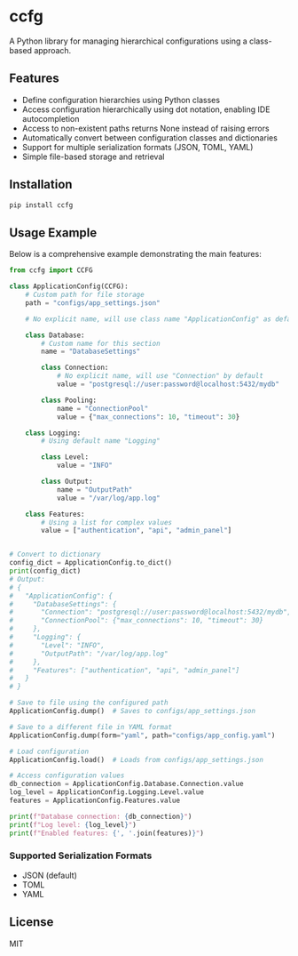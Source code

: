 # ccfg

A Python library for managing hierarchical configurations using a class-based approach.

## Features

- Define configuration hierarchies using Python classes
- Access configuration hierarchically using dot notation, enabling IDE autocompletion
- Access to non-existent paths returns None instead of raising errors
- Automatically convert between configuration classes and dictionaries
- Support for multiple serialization formats (JSON, TOML, YAML)
- Simple file-based storage and retrieval

## Installation

```bash
pip install ccfg
```

## Usage Example

Below is a comprehensive example demonstrating the main features:

```python
from ccfg import CCFG

class ApplicationConfig(CCFG):
    # Custom path for file storage
    path = "configs/app_settings.json"

    # No explicit name, will use class name "ApplicationConfig" as default

    class Database:
        # Custom name for this section
        name = "DatabaseSettings"

        class Connection:
            # No explicit name, will use "Connection" by default
            value = "postgresql://user:password@localhost:5432/mydb"

        class Pooling:
            name = "ConnectionPool"
            value = {"max_connections": 10, "timeout": 30}

    class Logging:
        # Using default name "Logging"

        class Level:
            value = "INFO"

        class Output:
            name = "OutputPath"
            value = "/var/log/app.log"

    class Features:
        # Using a list for complex values
        value = ["authentication", "api", "admin_panel"]


# Convert to dictionary
config_dict = ApplicationConfig.to_dict()
print(config_dict)
# Output:
# {
#   "ApplicationConfig": {
#     "DatabaseSettings": {
#       "Connection": "postgresql://user:password@localhost:5432/mydb",
#       "ConnectionPool": {"max_connections": 10, "timeout": 30}
#     },
#     "Logging": {
#       "Level": "INFO",
#       "OutputPath": "/var/log/app.log"
#     },
#     "Features": ["authentication", "api", "admin_panel"]
#   }
# }

# Save to file using the configured path
ApplicationConfig.dump()  # Saves to configs/app_settings.json

# Save to a different file in YAML format
ApplicationConfig.dump(form="yaml", path="configs/app_config.yaml")

# Load configuration
ApplicationConfig.load()  # Loads from configs/app_settings.json

# Access configuration values
db_connection = ApplicationConfig.Database.Connection.value
log_level = ApplicationConfig.Logging.Level.value
features = ApplicationConfig.Features.value

print(f"Database connection: {db_connection}")
print(f"Log level: {log_level}")
print(f"Enabled features: {', '.join(features)}")
```

### Supported Serialization Formats

- JSON (default)
- TOML
- YAML

## License

MIT
